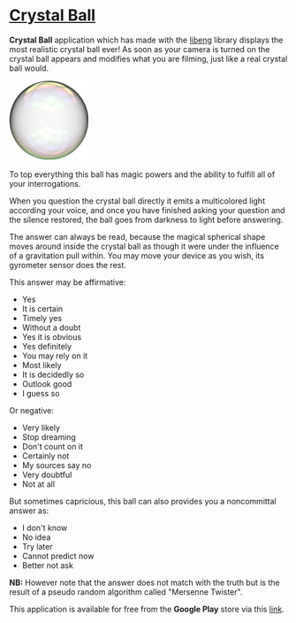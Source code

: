 # [Crystal Ball](https://github.com/STUDIO-Artaban/CrystalBall)
**Crystal Ball** application which has made with the [libeng](https://github.com/STUDIO-Artaban/libeng) library displays the most realistic crystal ball ever! As soon as your camera is turned on the crystal ball appears and modifies what you are filming, just like a real crystal ball would.

![CrystalBall icon](https://github.com/STUDIO-Artaban/CrystalBall/blob/master/res/drawable-xxhdpi/ic_launcher.png)

To top everything this ball has magic powers and the ability to fulfill all of your interrogations.

When you question the crystal ball directly it emits a multicolored light according your voice, and once you have finished asking your question and the silence restored, the ball goes from darkness to light before answering.

The answer can always be read, because the magical spherical shape moves around inside the crystal ball as though it were under the influence of a gravitation pull within. You may move your device as you wish, its gyrometer sensor does the rest.

This answer may be affirmative:
* Yes
* It is certain
* Timely yes
* Without a doubt
* Yes it is obvious
* Yes definitely
* You may rely on it
* Most likely
* It is decidedly so
* Outlook good
* I guess so

Or negative:
* Very likely
* Stop dreaming
* Don't count on it
* Certainly not
* My sources say no
* Very doubtful
* Not at all

But sometimes capricious, this ball can also provides you a noncommittal answer as:
* I don't know
* No idea
* Try later
* Cannot predict now
* Better not ask

**NB:** However note that the answer does not match with the truth but is the result of a pseudo random algorithm called "Mersenne Twister".

This application is available for free from the **Google Play** store via this [link](https://play.google.com/store/apps/details?id=com.studio.artaban.crystalballEN).

